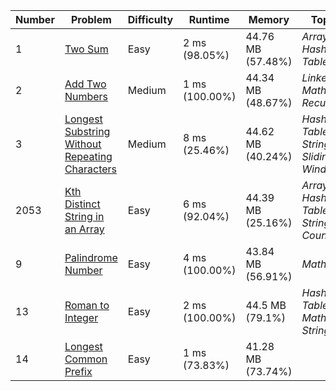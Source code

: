 | Number | Problem                                                                                                                         | Difficulty | Runtime        | Memory            | Topics                                |
| ------ | ------------------------------------------------------------------------------------------------------------------------------- | ---------- | -------------- | ----------------- | ------------------------------------- |
| 1      | [Two Sum](https://leetcode.com/problems/two-sum/)                                                                               | Easy       | 2 ms (98.05%)  | 44.76 MB (57.48%) | _Array, Hash Table_                   |
| 2      | [Add Two Numbers](https://leetcode.com/problems/add-two-numbers/)                                                               | Medium     | 1 ms (100.00%) | 44.34 MB (48.67%) | _LinkedList, Math, Recursion_         |
| 3      | [Longest Substring Without Repeating Characters](https://leetcode.com/problems/longest-substring-without-repeating-characters/) | Medium     | 8 ms (25.46%)  | 44.62 MB (40.24%) | _Hash Table, String, Sliding Window_  |
| 2053   | [Kth Distinct String in an Array](https://leetcode.com/problems/kth-distinct-string-in-an-array/description/)                   | Easy       | 6 ms (92.04%)  | 44.39 MB (25.16%) | _Array, Hash Table, String, Counting_ |
| 9      | [Palindrome Number](https://leetcode.com/problems/palindrome-number/)                                                           | Easy       | 4 ms (100.00%) | 43.84 MB (56.91%) | _Math_                                |
| 13     | [Roman to Integer](https://leetcode.com/problems/roman-to-integer)                                                              | Easy       | 2 ms (100.00%) | 44.5 MB (79.1%)   | _Hash Table, Math, String_            |
| 14     | [Longest Common Prefix](https://leetcode.com/problems/longest-common-prefix/)                                                   | Easy       | 1 ms (73.83%)  | 41.28 MB (73.74%) |
